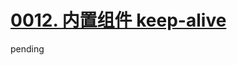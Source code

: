 # [0012. 内置组件 keep-alive](https://github.com/Tdahuyou/TNotes.vue/tree/main/notes/0012.%20%E5%86%85%E7%BD%AE%E7%BB%84%E4%BB%B6%20keep-alive)

pending
